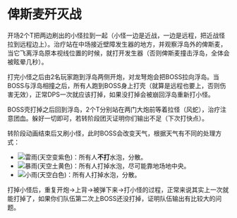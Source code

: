 # 俾斯麦歼灭战

开场<Role name="tank" />2个T把两边刷出的小怪拉到一起（小怪一边是近战，一边是远程，把近战怪拉到远程边上）。<Role name="healer" />治疗站在中场接近壁障发生器的地方，并观察浮岛外的俾斯麦，当它飞离浮岛原本视线位置的时候，就打开发生器（否则俾斯麦撞击浮岛，全体会被眩晕几秒）。

打完小怪之后由2名玩家跑到浮岛两侧开炮，对龙弩炮会把BOSS拉向浮岛。当BOSS与浮岛相撞之后，<Role name="tank" /><Role name="healer" /><Role name="dps" />所有人跑到BOSS身上打壳（就算是远程也要上，否则伤害无效），正常DPS一次就应该打掉，如果没打掉会被崩回浮岛重新打小怪。

BOSS壳打掉之后回到浮岛，<Role name="tank" />2个T分别站在两门大炮前等着拉怪（风蛇），<Role name="healer" />治疗注意团血。躲好一切即可，若转阶段团灭证明你们输出不足（下次打快点）。

转阶段动画结束后又刷小怪，此时BOSS会改变天气，根据天气有不同的处理方式：

* <img src="/images/icons/060210.png" class="no-zoom sm-icon">雷雨(天空变紫色)：<Role name="tank" /><Role name="healer" /><Role name="dps" />所有人**不打**水泡，分散。
* <img src="/images/icons/060208.png" class="no-zoom sm-icon">暴雨(天空土黄色)：<Role name="tank" /><Role name="healer" /><Role name="dps" />所有人打掉水泡，尽可能靠地场地中央。
* <img src="/images/icons/060207.png" class="no-zoom sm-icon">小雨(天空白色)：<Role name="tank" /><Role name="healer" /><Role name="dps" />所有人打掉水泡，分散。

打掉小怪后，重复开炮→上背→被弹下来→打小怪的过程，正常来说其实上一次就能打掉了，如果你们队伍第二次上BOSS还没打掉，证明队伍输出有比较大的问题。